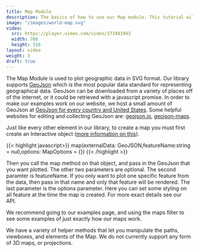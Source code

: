 ```yaml
---
title: Map Module
description: The basics of how to use our Map module. This tutorial will detail the capabilites, limitations, and functionality of our Map module at a high level.
image: "/images/world-map.svg"
video:
  src: https://player.vimeo.com/video/373481993
  width: 768
  height: 516
layout: video
weight: 3
draft: true
---
```


<div id="random-color-world"></div><script type="module" src="../../../../examples/maps/random-color-world.js"></script>

The Map Module is used to plot geographic data in SVG format. Our library supports <a href="https://geojson.org/" target="_blank" rel="noreferrer">GeoJson</a> which is the most popular data standard for representing geographical data. GeoJson can be downloaded from a variety of places off of the internet, or it could be retrieved with a javascript promise. In order to make our examples work on our website, we host a small amount of GeoJson at <a href="https://vectorjs.org/examples/maps/maps-json.js" target="_blank" rel="noreferrer">GeoJson for every country and United States</a>. Some helpful websites for editing and collecting GeoJson are: <a href="http://geojson.io/" target="_blank" rel="noreferrer">geojson.io</a>, <a href="https://geojson-maps.ash.ms/" target="_blank" rel="noreferrer">geojson-maps</a>.



Just like every other element in our library, to create a map you must first create an Interactive object (<a href="https://vectorjs.org/tutorials/getting-started/" target="_blank" rel="noreferrer">more information on this</a>).

{{< highlight javascript>}}
map(externalData: GeoJSON,featureName:string = null,options: MapOptions = {})
{{< /highlight >}}

Then you call the map method on that object, and pass in the GeoJson that you want plotted. The other two parameters are optional. The second paramter is featureName. If you only want to plot one specific feature from the data, then pass in that name and only that feature will be rendered. The last parameter is the options parameter. Here you can set some styling on all feature at the time the map is created. For more exact details see our API.

We recommend going to our examples page, and using the maps filter to see some examples of just exactly how our maps work.

We have a variety of helper methods that let you manipulate the paths, viewboxes, and elements of the Map. We do not currently support any form of 3D maps, or projections.
